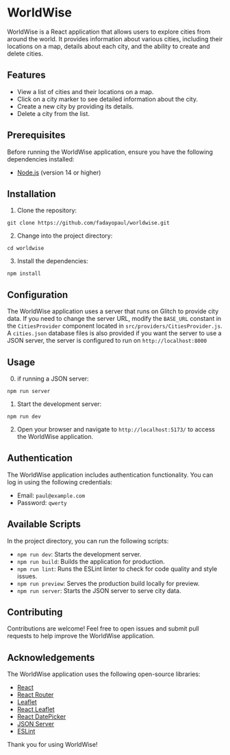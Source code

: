 # WorldWise

WorldWise is a React application that allows users to explore cities from around the world. It provides information about various cities, including their locations on a map, details about each city, and the ability to create and delete cities.

## Features

- View a list of cities and their locations on a map.
- Click on a city marker to see detailed information about the city.
- Create a new city by providing its details.
- Delete a city from the list.

## Prerequisites

Before running the WorldWise application, ensure you have the following dependencies installed:

- [Node.js](https://nodejs.org) (version 14 or higher)

## Installation

1. Clone the repository:

```shell
git clone https://github.com/fadayopaul/worldwise.git
```

2. Change into the project directory:

```shell
cd worldwise
```

3. Install the dependencies:

```shell
npm install
```

## Configuration

The WorldWise application uses a server that runs on Glitch to provide city data. If you need to change the server URL, modify the `BASE_URL` constant in the `CitiesProvider` component located in `src/providers/CitiesProvider.js`. A `cities.json` database files is also provided if you want the server to use a JSON server, the server is configured to run on `http://localhost:8000`

## Usage

0.  if running a JSON server:

```shell
npm run server
```

1. Start the development server:

```shell
npm run dev
```

2. Open your browser and navigate to `http://localhost:5173/` to access the WorldWise application.

## Authentication

The WorldWise application includes authentication functionality. You can log in using the following credentials:

- Email: `paul@example.com`
- Password: `qwerty`

## Available Scripts

In the project directory, you can run the following scripts:

- `npm run dev`: Starts the development server.
- `npm run build`: Builds the application for production.
- `npm run lint`: Runs the ESLint linter to check for code quality and style issues.
- `npm run preview`: Serves the production build locally for preview.
- `npm run server`: Starts the JSON server to serve city data.

## Contributing

Contributions are welcome! Feel free to open issues and submit pull requests to help improve the WorldWise application.

## Acknowledgements

The WorldWise application uses the following open-source libraries:

- [React](https://reactjs.org)
- [React Router](https://reactrouter.com)
- [Leaflet](https://leafletjs.com)
- [React Leaflet](https://react-leaflet.js.org)
- [React DatePicker](https://github.com/Hacker0x01/react-datepicker)
- [JSON Server](https://github.com/typicode/json-server)
- [ESLint](https://eslint.org)

Thank you for using WorldWise!

